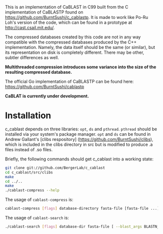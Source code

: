 This is an implementation of CaBLAST in C99 built from the C implementation
of CaBLASTP found on https://github.com/BurntSushi/c_cablastp.  It is made to
work like Po-Ru Loh's version of the code, which can be found in a prototype at
http://cast.csail.mit.edu/.

The compressed databases created by this code are not in any way compatible 
with the compressed databases produced by the C++ implementation. Namely, the
data itself should be the same (or similar), but its representation on disk is
completely different. There may be other, subtler differences as well.

**Multithreaded compression introduces some variance into the size of the
  resulting compressed database.**

The official Go implementation of CaBLASTP can be found here:
https://github.com/BurntSushi/cablastp

**CaBLAT is currently under development.**

Installation
============
c_cablast depends on three libraries: `opt`, `ds` and `pthread`. `pthread` 
should be installed via your system's package manager. `opt` and `ds` can be 
found in Andrew Gallant's [clibs respository]
(https://github.com/BurntSushi/clibs), which is included in the clibs directory
in src but is modified to produce .a files instead of .so files.

Briefly, the following commands should get c_cablast into a working state:

```bash
git clone git://github.com/BergerLab/c_cablast
cd c_cablast/src/clibs
make
cd ../..
make
./cablast-compress --help
```

The usage of `cablast-compress` is:

```bash
cablast-compress [flags] database-directory fasta-file [fasta-file ...]
```

The usage of `cablast-search` is:
```bash
./cablast-search [flags] database-dir fasta-file [ --blast_args BLASTN_ARGUMENTS ]
```
